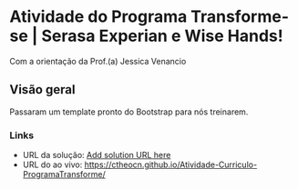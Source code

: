 # Atividade do Programa Transforme-se | Serasa Experian e Wise Hands!

Com a orientação da Prof.(a) Jessica Venancio

## Visão geral
  Passaram um template pronto do Bootstrap para nós treinarem.

### Links

- URL da solução: [Add solution URL here](https://github.com/ctheocn/Atividade-Curriculo-ProgramaTransforme)
- URL do ao vivo: https://ctheocn.github.io/Atividade-Curriculo-ProgramaTransforme/
